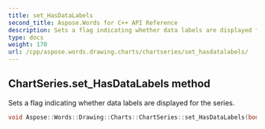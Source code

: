 ```yaml
---
title: set_HasDataLabels
second_title: Aspose.Words for C++ API Reference
description: Sets a flag indicating whether data labels are displayed for the series.
type: docs
weight: 170
url: /cpp/aspose.words.drawing.charts/chartseries/set_hasdatalabels/
---
```

## ChartSeries.set_HasDataLabels method


Sets a flag indicating whether data labels are displayed for the series.

```cpp
void Aspose::Words::Drawing::Charts::ChartSeries::set_HasDataLabels(bool value)
```


